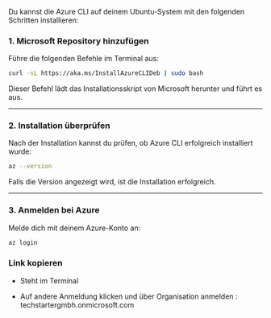 Du kannst die Azure CLI auf deinem Ubuntu-System mit den folgenden Schritten installieren:

### **1. Microsoft Repository hinzufügen**
Führe die folgenden Befehle im Terminal aus:

```bash
curl -sL https://aka.ms/InstallAzureCLIDeb | sudo bash
```

Dieser Befehl lädt das Installationsskript von Microsoft herunter und führt es aus.

---

### **2. Installation überprüfen**
Nach der Installation kannst du prüfen, ob Azure CLI erfolgreich installiert wurde:

```bash
az --version
```

Falls die Version angezeigt wird, ist die Installation erfolgreich.

---

### **3. Anmelden bei Azure**
Melde dich mit deinem Azure-Konto an:

```bash
az login
```
### Link kopieren 
- Steht im Terminal

- Auf andere Anmeldung klicken und über Organisation anmelden : techstartergmbh.onmicrosoft.com
